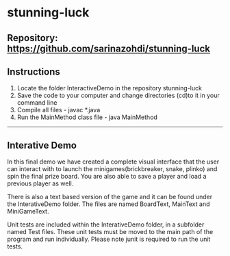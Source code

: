 # stunning-luck
Repository: https://github.com/sarinazohdi/stunning-luck
---------------------
Instructions
---------------------
1. Locate the folder InteractiveDemo in the repository stunning-luck
2. Save the code to your computer and change directories (cd)to it in your command line
3. Compile all files - javac *.java
4. Run the MainMethod class file - java MainMethod
--------
Interative Demo 
--------
In this final demo we have created a complete visual interface that the user can interact with to launch
the minigames(brickbreaker, snake, plinko) and spin the final prize board. You are also able to save a player and load a previous player as well.

There is also a text based version of the game and it can be found under the InterativeDemo folder. The files are named BoardText, MainText and MiniGameText. 

Unit tests are included within the InterativeDemo folder, in a subfolder named Test files. These unit tests must be moved to the main path of the program and run individually. Please note junit is required to run the unit tests.
